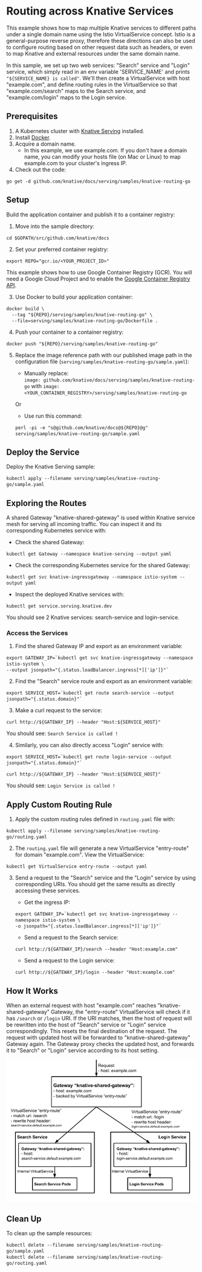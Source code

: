 # Routing across Knative Services

This example shows how to map multiple Knative services to different paths
under a single domain name using the Istio VirtualService concept.
Istio is a general-purpose reverse proxy, therefore these directions can also be
used to configure routing based on other request data such as headers, or even
to map Knative and external resources under the same domain name.

In this sample, we set up two web services: "Search" service and "Login"
service, which simply read in an env variable 'SERVICE_NAME' and prints
`"${SERVICE_NAME} is called"`. We'll then create a VirtualService with host
"example.com", and define routing rules in the VirtualService so that
"example.com/search" maps to the Search service, and "example.com/login" maps
to the Login service.

## Prerequisites

1. A Kubernetes cluster with [Knative Serving](https://github.com/knative/docs/blob/master/install/README.md) installed.
2. Install [Docker](https://docs.docker.com/get-started/#prepare-your-docker-environment).
3. Acquire a domain name.
    - In this example, we use example.com. If you don't have a domain name,
you can modify your hosts file (on Mac or Linux) to map example.com to your
cluster's ingress IP.
4. Check out the code:
```
go get -d github.com/knative/docs/serving/samples/knative-routing-go
```

## Setup

Build the application container and publish it to a container registry:

1. Move into the sample directory:  
```
cd $GOPATH/src/github.com/knative/docs
```

2. Set your preferred container registry:  
```
export REPO="gcr.io/<YOUR_PROJECT_ID>"
```
   This example shows how to use Google Container Registry (GCR). You will need a Google Cloud Project and to enable the [Google Container Registry
API](https://console.cloud.google.com/apis/library/containerregistry.googleapis.com).  

3. Use Docker to build your application container:  
```
docker build \
  --tag "${REPO}/serving/samples/knative-routing-go" \
  --file=serving/samples/knative-routing-go/Dockerfile .
```

4. Push your container to a container registry:  
```  
docker push "${REPO}/serving/samples/knative-routing-go"
```

5. Replace the image reference path with our published image path in the configuration file (`serving/samples/knative-routing-go/sample.yaml`):  
   * Manually replace:  
    `image: github.com/knative/docs/serving/samples/knative-routing-go` with `image: <YOUR_CONTAINER_REGISTRY>/serving/samples/knative-routing-go`  

    Or

   * Use run this command:  
    ```
    perl -pi -e "s@github.com/knative/docs@${REPO}@g" serving/samples/knative-routing-go/sample.yaml
    ```

## Deploy the Service

Deploy the Knative Serving sample:
```
kubectl apply --filename serving/samples/knative-routing-go/sample.yaml
```

## Exploring the Routes

A shared Gateway "knative-shared-gateway" is used within Knative service mesh
for serving all incoming traffic. You can inspect it and its corresponding Kubernetes
service with:

* Check the shared Gateway:
```
kubectl get Gateway --namespace knative-serving --output yaml
```

* Check the corresponding Kubernetes service for the shared Gateway:
```
kubectl get svc knative-ingressgateway --namespace istio-system --output yaml
```

* Inspect the deployed Knative services with:
```
kubectl get service.serving.knative.dev
```
You should see 2 Knative services: search-service and login-service.

### Access the Services  

1. Find the shared Gateway IP and export as an environment variable:  
```
export GATEWAY_IP=`kubectl get svc knative-ingressgateway --namespace istio-system \
--output jsonpath="{.status.loadBalancer.ingress[*]['ip']}"`
```

2. Find the "Search" service route and export as an environment variable:  
```
export SERVICE_HOST=`kubectl get route search-service --output jsonpath="{.status.domain}"`
```
3. Make a curl request to the service:  
```
curl http://${GATEWAY_IP} --header "Host:${SERVICE_HOST}"
```
You should see: `Search Service is called !`

4. Similarly, you can also directly access "Login" service with:  
```
export SERVICE_HOST=`kubectl get route login-service --output jsonpath="{.status.domain}"`
```
```
curl http://${GATEWAY_IP} --header "Host:${SERVICE_HOST}"
```
You should see: `Login Service is called !`

## Apply Custom Routing Rule

1. Apply the custom routing rules defined in `routing.yaml` file with:  
```
kubectl apply --filename serving/samples/knative-routing-go/routing.yaml
```

2. The `routing.yaml` file will generate a new VirtualService "entry-route" for
domain "example.com". View the VirtualService:  
```
kubectl get VirtualService entry-route --output yaml
```

3. Send a request to the "Search" service and the "Login" service by using
corresponding URIs. You should get the same results as directly accessing these services.  
    * Get the ingress IP:  
    ```
    export GATEWAY_IP=`kubectl get svc knative-ingressgateway --namespace istio-system \
    -o jsonpath="{.status.loadBalancer.ingress[*]['ip']}"`
    ```

    * Send a request to the Search service:  
    ```
    curl http://${GATEWAY_IP}/search --header "Host:example.com"
    ```

    * Send a request to the Login service:  
    ```
    curl http://${GATEWAY_IP}/login --header "Host:example.com"
    ```

## How It Works

When an external request with host "example.com" reaches
"knative-shared-gateway" Gateway, the "entry-route" VirtualService will check
if it has `/search` or `/login` URI. If the URI matches, then the host of
request will be rewritten into the host of "Search" service or "Login" service
correspondingly. This resets the final destination of the request.
The request with updated host will be forwarded to "knative-shared-gateway"
Gateway again. The Gateway proxy checks the updated host, and forwards it to
"Search" or "Login" service according to its host setting.

![Object model](images/knative-routing-sample-flow.png)


## Clean Up

To clean up the sample resources:
```
kubectl delete --filename serving/samples/knative-routing-go/sample.yaml
kubectl delete --filename serving/samples/knative-routing-go/routing.yaml
```
